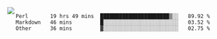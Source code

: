 

<a href="https://github.com/anuraghazra/github-readme-stats">
  <img align="left" src="https://github-readme-stats.vercel.app/api?username=kfly8&count_private=true&show_icons=true&theme=calm" />
</a>


<!--START_SECTION:waka-->

```text
Perl       19 hrs 49 mins  ██████████████████████▒░░   89.92 %
Markdown   46 mins         █░░░░░░░░░░░░░░░░░░░░░░░░   03.52 %
Other      36 mins         ▓░░░░░░░░░░░░░░░░░░░░░░░░   02.75 %
```

<!--END_SECTION:waka-->
